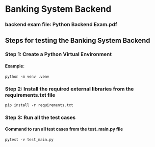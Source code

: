 # Banking System Backend

### backend exam file: Python Backend Exam.pdf


## Steps for testing the Banking System Backend


### Step 1: Create a Python Virtual Environment

#### Example:
``` python -m venv .venv ```


### Step 2: Install the required external libraries from the requirements.txt file

``` pip install -r requirements.txt ```


### Step 3: Run all the test cases

#### Command to run all test cases from the test_main.py file
``` pytest -v test_main.py ```
